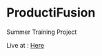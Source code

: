# ProductiFusion
Summer Training Project

Live at : [Here](https://adityax4.github.io/ProductiFusion/)

